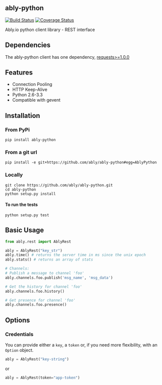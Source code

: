 ably-python
-----------

[![Build Status](https://travis-ci.org/ably/ably-python.svg?branch=master)](https://travis-ci.org/ably/ably-python)
[![Coverage Status](https://coveralls.io/repos/ably/ably-python/badge.svg?branch=master&service=github)](https://coveralls.io/github/ably/ably-python?branch=master)

Ably.io python client library - REST interface

## Dependencies

The ably-python client has one dependency, 
[requests>=1.0.0](https://github.com/kennethreitz/requests)

## Features

- Connection Pooling
- HTTP Keep-Alive
- Python 2.6-3.3
- Compatible with gevent

## Installation

### From PyPi

    pip install ably-python

### From a git url

    pip install -e git+https://github.com/ably/ably-python#egg=AblyPython

### Locally

    git clone https://github.com/ably/ably-python.git
    cd ably-python
    python setup.py install

#### To run the tests

    python setup.py test

## Basic Usage

```python
from ably.rest import AblyRest

ably = AblyRest("key_str")
ably.time() # returns the server time in ms since the unix epoch
ably.stats() # returns an array of stats

# Channels:
# Publish a message to channel 'foo'
ably.channels.foo.publish('msg_name', 'msg_data')

# Get the history for channel 'foo'
ably.channels.foo.history()

# Get presence for channel 'foo'
ably.channels.foo.presence()
```
## Options

### Credentials

You can provide either a `key`, a `token` or, if you need more flexibility,
with an `Option` object.

```python
ably = AblyRest("key-string")
```

or

```python
ably = AblyRest(token="app-token")
```
